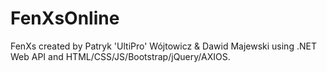 # FenXsOnline
FenXs created by Patryk 'UltiPro' Wójtowicz & Dawid Majewski using .NET Web API and HTML/CSS/JS/Bootstrap/jQuery/AXIOS.
